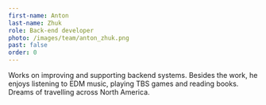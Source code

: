 ```yaml
---
first-name: Anton
last-name: Zhuk
role: Back-end developer
photo: /images/team/anton_zhuk.png
past: false
order: 0
---
```

Works on improving and supporting backend systems. Besides the work, he enjoys listening to EDM music, playing TBS games and reading books. Dreams of travelling across North America.